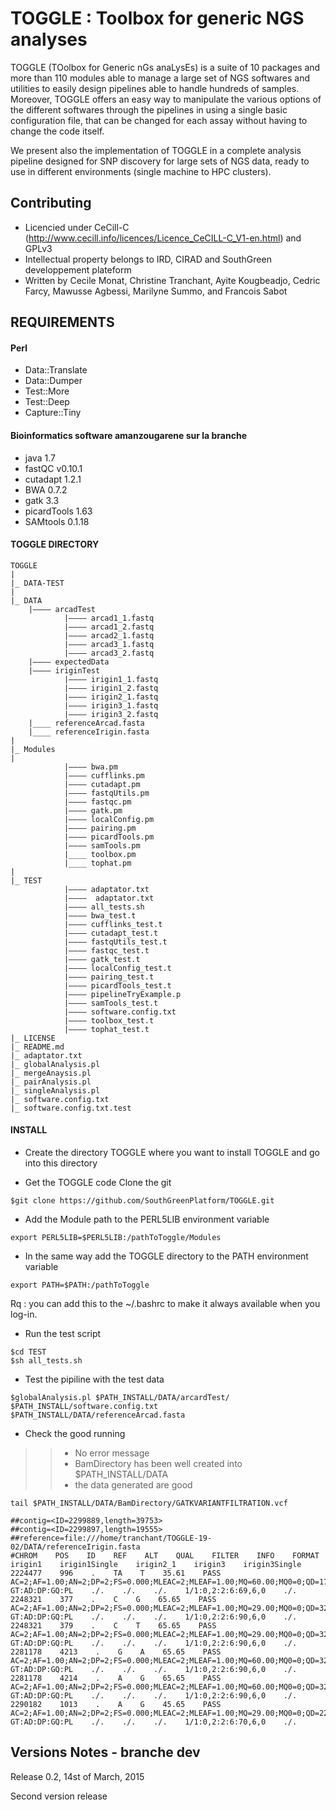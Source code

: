 TOGGLE : Toolbox for generic NGS analyses
===========

TOGGLE (TOolbox for Generic nGs anaLysEs) is a suite of 10 packages and more than 110 modules able to manage a large set of NGS softwares
and utilities to easily design pipelines able to handle hundreds of samples. Moreover, TOGGLE offers an easy way to manipulate the various
options of the different softwares through the pipelines in using a single basic configuration file, that can be changed for each assay without
having to change the code itself.

We present also the implementation of TOGGLE in a complete analysis pipeline designed for SNP discovery for large sets of NGS data, ready to use
in different environments (single machine to HPC clusters).

##  Contributing

* Licencied under CeCill-C (http://www.cecill.info/licences/Licence_CeCILL-C_V1-en.html) and GPLv3 
* Intellectual property belongs to IRD, CIRAD and SouthGreen developpement plateform 
* Written by Cecile Monat, Christine Tranchant, Ayite Kougbeadjo, Cedric Farcy, Mawusse Agbessi, Marilyne Summo, and Francois Sabot

## REQUIREMENTS

#### Perl

* Data::Translate
* Data::Dumper
* Test::More
* Test::Deep
* Capture::Tiny


#### Bioinformatics software amanzougarene sur la branche 

* java 1.7
* fastQC v0.10.1
* cutadapt 1.2.1 
* BWA 0.7.2 
* gatk 3.3 
* picardTools 1.63
* SAMtools 0.1.18

#### TOGGLE DIRECTORY

````
TOGGLE
|
|_ DATA-TEST
|
|_ DATA
    |———— arcadTest
            |———— arcad1_1.fastq
            |———— arcad1_2.fastq
            |———— arcad2_1.fastq
            |———— arcad3_1.fastq
            |———— arcad3_2.fastq
    |———— expectedData    
    |———— iriginTest
            |———— irigin1_1.fastq
            |———— irigin1_2.fastq
            |———— irigin2_1.fastq
            |———— irigin3_1.fastq
            |———— irigin3_2.fastq  
    |____ referenceArcad.fasta
    |____ referenceIrigin.fasta
|
|_ Modules
|
            |———— bwa.pm
            |———— cufflinks.pm
            |———— cutadapt.pm
            |———— fastqUtils.pm
            |———— fastqc.pm
            |———— gatk.pm
            |———— localConfig.pm
            |———— pairing.pm
            |———— picardTools.pm
            |———— samTools.pm
            |____ toolbox.pm
            |____ tophat.pm
|
|_ TEST
            |———— adaptator.txt
            |————  adaptator.txt
            |———— all_tests.sh
            |———— bwa_test.t
            |———— cufflinks_test.t
            |———— cutadapt_test.t
            |———— fastqUtils_test.t
            |———— fastqc_test.t
            |———— gatk_test.t	
            |———— localConfig_test.t	
            |———— pairing_test.t	
            |———— picardTools_test.t	
            |———— pipelineTryExample.p
            |———— samTools_test.t
            |———— software.config.txt
            |———— toolbox_test.t
            |———— tophat_test.t
|_ LICENSE
|_ README.md
|_ adaptator.txt
|_ globalAnalysis.pl
|_ mergeAnaysis.pl
|_ pairAnalysis.pl
|_ singleAnalysis.pl
|_ software.config.txt
|_ software.config.txt.test
````

#### INSTALL 

* Create the directory TOGGLE where you want to install TOGGLE and go into this directory

* Get the TOGGLE code Clone the git

````
$git clone https://github.com/SouthGreenPlatform/TOGGLE.git
````
* Add the Module path to the PERL5LIB environment variable

````
export PERL5LIB=$PERL5LIB:/pathToToggle/Modules
````
* In the same way add the TOGGLE directory to the PATH environment variable

````
export PATH=$PATH:/pathToToggle
````

Rq : you can add this to the ~/.bashrc to make it always available when you log-in.

* Run the test script

````
$cd TEST
$sh all_tests.sh
````

* Test the pipiline with the test data

````
$globalAnalysis.pl $PATH_INSTALL/DATA/arcardTest/ $PATH_INSTALL/software.config.txt $PATH_INSTALL/DATA/referenceArcad.fasta
````

* Check the good running 
> > * No error message
> > * BamDirectory has been well created into $PATH_INSTALL/DATA
> > * the data generated are good

````
tail $PATH_INSTALL/DATA/BamDirectory/GATKVARIANTFILTRATION.vcf

##contig=<ID=2299889,length=39753>
##contig=<ID=2299897,length=19555>
##reference=file:///home/tranchant/TOGGLE-19-02/DATA/referenceIrigin.fasta
#CHROM    POS    ID    REF    ALT    QUAL    FILTER    INFO    FORMAT    irigin1    irigin1Single    irigin2_1    irigin3    irigin3Single
2224477    996    .    TA    T    35.61    PASS    AC=2;AF=1.00;AN=2;DP=2;FS=0.000;MLEAC=2;MLEAF=1.00;MQ=60.00;MQ0=0;QD=17.81;SOR=0.693    GT:AD:DP:GQ:PL    ./.    ./.    ./.    1/1:0,2:2:6:69,6,0    ./.
2248321    377    .    C    G    65.65    PASS    AC=2;AF=1.00;AN=2;DP=2;FS=0.000;MLEAC=2;MLEAF=1.00;MQ=29.00;MQ0=0;QD=32.83;SOR=0.693    GT:AD:DP:GQ:PL    ./.    ./.    ./.    1/1:0,2:2:6:90,6,0    ./.
2248321    379    .    C    T    65.65    PASS    AC=2;AF=1.00;AN=2;DP=2;FS=0.000;MLEAC=2;MLEAF=1.00;MQ=29.00;MQ0=0;QD=32.83;SOR=0.693    GT:AD:DP:GQ:PL    ./.    ./.    ./.    1/1:0,2:2:6:90,6,0    ./.
2281178    4213    .    G    A    65.65    PASS    AC=2;AF=1.00;AN=2;DP=2;FS=0.000;MLEAC=2;MLEAF=1.00;MQ=60.00;MQ0=0;QD=32.83;SOR=0.693    GT:AD:DP:GQ:PL    ./.    ./.    ./.    1/1:0,2:2:6:90,6,0    ./.
2281178    4214    .    A    G    65.65    PASS    AC=2;AF=1.00;AN=2;DP=2;FS=0.000;MLEAC=2;MLEAF=1.00;MQ=60.00;MQ0=0;QD=32.83;SOR=0.693    GT:AD:DP:GQ:PL    ./.    ./.    ./.    1/1:0,2:2:6:90,6,0    ./.
2290182    1013    .    A    G    45.65    PASS    AC=2;AF=1.00;AN=2;DP=2;FS=0.000;MLEAC=2;MLEAF=1.00;MQ=29.00;MQ0=0;QD=22.83;SOR=0.693    GT:AD:DP:GQ:PL    ./.    ./.    ./.    1/1:0,2:2:6:70,6,0    ./.
````

##  Versions Notes - branche dev

Release 0.2, 14st of March, 2015

Second version release
